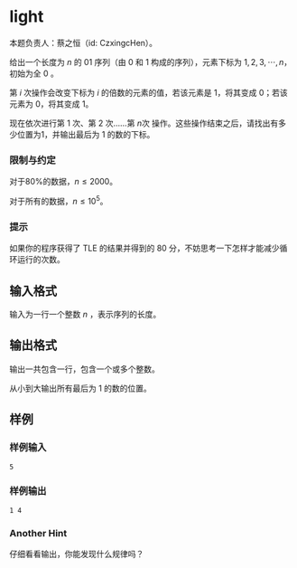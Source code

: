 # light

本题负责人：蔡之恒（id: CzxingcHen）。

给出一个长度为 $n$ 的 01 序列（由 0 和 1 构成的序列），元素下标为 $1, 2, 3, \cdots, n$，初始为全 0 。

第 $i$ 次操作会改变下标为 $i$ 的倍数的元素的值，若该元素是 $1$，将其变成 $0$；若该元素为 $0$，将其变成 $1$。

现在依次进行第 $1$ 次、第 $2$ 次……第 $n$次 操作。这些操作结束之后，请找出有多少位置为$1$，并输出最后为 $1$ 的数的下标。

### 限制与约定

对于$80\%$的数据，$n \leq 2000$。

对于所有的数据，$n \leq 10^5$。

### 提示

如果你的程序获得了 TLE 的结果并得到的 80 分，不妨思考一下怎样才能减少循环运行的次数。

## 输入格式

输入为一行一个整数 $n$ ，表示序列的长度。

## 输出格式

输出一共包含一行，包含一个或多个整数。

从小到大输出所有最后为 $1$ 的数的位置。

## 样例

### 样例输入

```plain
5
```

### 样例输出

```plain
1 4
```

### Another Hint

仔细看看输出，你能发现什么规律吗？